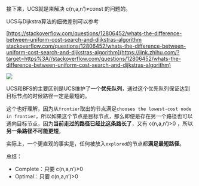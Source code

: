 接下来，UCS就是来解决 c(n,a,n′)≠const 的问题的。

UCS与Dijkstra算法的细微差别可以参考

[https://stackoverflow.com/questions/12806452/whats-the-difference-between-uniform-cost-search-and-dijkstras-algorithm​stackoverflow.com/questions/12806452/whats-the-difference-between-uniform-cost-search-and-dijkstras-algorithm](https://link.zhihu.com/?target=https%3A//stackoverflow.com/questions/12806452/whats-the-difference-between-uniform-cost-search-and-dijkstras-algorithm)

![](https://pic3.zhimg.com/v2-2f46e6b42078cb21e74c864e4e4dfd00_1440w.jpg)

UCS和BFS的主要区别是UCS维护了一个**优先队列**，通过这个优先队列保证达到目标节点的时候路径一定是最短的。

这个也好理解，因为从`frontier`取出的节点满足`chooses the lowest-cost node in frontier`，所以如果这个节点是目标节点，那么即便是存在另一个路径也可以通向目标节点，因为**当前走过的路径已经比这条路长了**，又有 c(n,a,n′)>0 ，所以**另一条路径不可能更短**。

实际上，一个更直观的事实是，任何被放入`explored`的节点都**满足最短路径**。

总结：

- Complete：只要 c(n,a,n′)>0
- Optimal：只要 c(n,a,n′)>0
